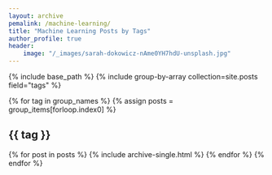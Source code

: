 ```yaml
---
layout: archive
pemalink: /machine-learning/
title: "Machine Learning Posts by Tags"
author_profile: true
header:
    image: "/_images/sarah-dokowicz-nAme0YH7hdU-unsplash.jpg"
---
```


{% include base_path %}
{% include group-by-array collection=site.posts field="tags" %}

{% for tag in group_names %}
  {% assign posts = group_items[forloop.index0] %}
  <h2 id="{{ tag | slugify }}" class="archive__subtitle">{{ tag }}</h2>
  {% for post in posts %}
    {% include archive-single.html %}
  {% endfor %}
{% endfor %}